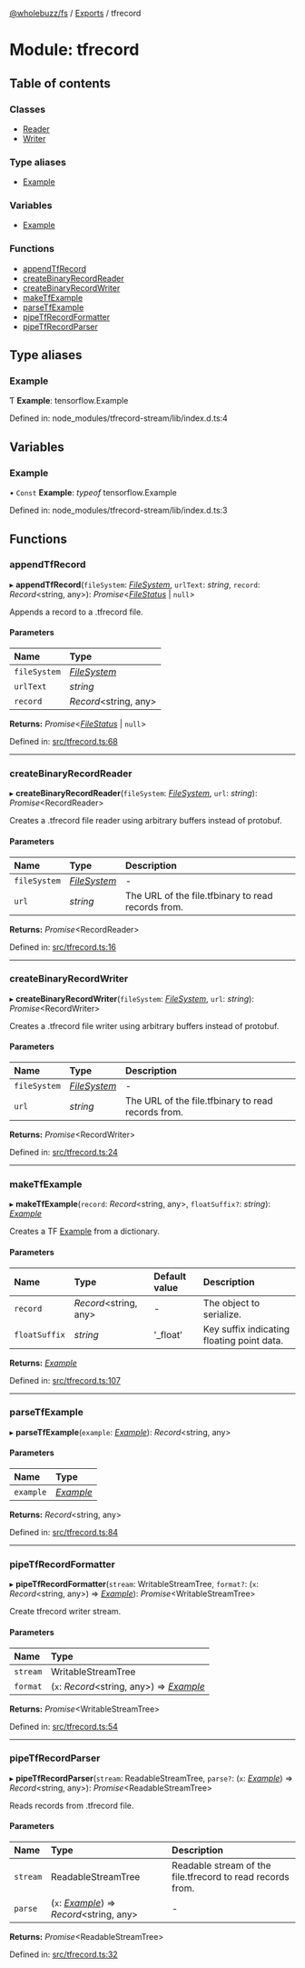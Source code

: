 [@wholebuzz/fs](../README.md) / [Exports](../modules.md) / tfrecord

# Module: tfrecord

## Table of contents

### Classes

- [Reader](../classes/tfrecord.reader.md)
- [Writer](../classes/tfrecord.writer.md)

### Type aliases

- [Example](tfrecord.md#example)

### Variables

- [Example](tfrecord.md#example)

### Functions

- [appendTfRecord](tfrecord.md#appendtfrecord)
- [createBinaryRecordReader](tfrecord.md#createbinaryrecordreader)
- [createBinaryRecordWriter](tfrecord.md#createbinaryrecordwriter)
- [makeTfExample](tfrecord.md#maketfexample)
- [parseTfExample](tfrecord.md#parsetfexample)
- [pipeTfRecordFormatter](tfrecord.md#pipetfrecordformatter)
- [pipeTfRecordParser](tfrecord.md#pipetfrecordparser)

## Type aliases

### Example

Ƭ **Example**: tensorflow.Example

Defined in: node_modules/tfrecord-stream/lib/index.d.ts:4

## Variables

### Example

• `Const` **Example**: *typeof* tensorflow.Example

Defined in: node_modules/tfrecord-stream/lib/index.d.ts:3

## Functions

### appendTfRecord

▸ **appendTfRecord**(`fileSystem`: [*FileSystem*](../classes/fs.filesystem.md), `urlText`: *string*, `record`: *Record*<string, any\>): *Promise*<[*FileStatus*](../interfaces/fs.filestatus.md) \| ``null``\>

Appends a record to a .tfrecord file.

#### Parameters

| Name | Type |
| :------ | :------ |
| `fileSystem` | [*FileSystem*](../classes/fs.filesystem.md) |
| `urlText` | *string* |
| `record` | *Record*<string, any\> |

**Returns:** *Promise*<[*FileStatus*](../interfaces/fs.filestatus.md) \| ``null``\>

Defined in: [src/tfrecord.ts:68](https://github.com/wholebuzz/fs/blob/master/src/tfrecord.ts#L68)

___

### createBinaryRecordReader

▸ **createBinaryRecordReader**(`fileSystem`: [*FileSystem*](../classes/fs.filesystem.md), `url`: *string*): *Promise*<RecordReader\>

Creates a .tfrecord file reader using arbitrary buffers instead of protobuf.

#### Parameters

| Name | Type | Description |
| :------ | :------ | :------ |
| `fileSystem` | [*FileSystem*](../classes/fs.filesystem.md) | - |
| `url` | *string* | The URL of the file.tfbinary to read records from. |

**Returns:** *Promise*<RecordReader\>

Defined in: [src/tfrecord.ts:16](https://github.com/wholebuzz/fs/blob/master/src/tfrecord.ts#L16)

___

### createBinaryRecordWriter

▸ **createBinaryRecordWriter**(`fileSystem`: [*FileSystem*](../classes/fs.filesystem.md), `url`: *string*): *Promise*<RecordWriter\>

Creates a .tfrecord file writer using arbitrary buffers instead of protobuf.

#### Parameters

| Name | Type | Description |
| :------ | :------ | :------ |
| `fileSystem` | [*FileSystem*](../classes/fs.filesystem.md) | - |
| `url` | *string* | The URL of the file.tfbinary to read records from. |

**Returns:** *Promise*<RecordWriter\>

Defined in: [src/tfrecord.ts:24](https://github.com/wholebuzz/fs/blob/master/src/tfrecord.ts#L24)

___

### makeTfExample

▸ **makeTfExample**(`record`: *Record*<string, any\>, `floatSuffix?`: *string*): [*Example*](tfrecord.md#example)

Creates a TF [Example](tfrecord.md#example) from a dictionary.

#### Parameters

| Name | Type | Default value | Description |
| :------ | :------ | :------ | :------ |
| `record` | *Record*<string, any\> | - | The object to serialize. |
| `floatSuffix` | *string* | '\_float' | Key suffix indicating floating point data. |

**Returns:** [*Example*](tfrecord.md#example)

Defined in: [src/tfrecord.ts:107](https://github.com/wholebuzz/fs/blob/master/src/tfrecord.ts#L107)

___

### parseTfExample

▸ **parseTfExample**(`example`: [*Example*](tfrecord.md#example)): *Record*<string, any\>

#### Parameters

| Name | Type |
| :------ | :------ |
| `example` | [*Example*](tfrecord.md#example) |

**Returns:** *Record*<string, any\>

Defined in: [src/tfrecord.ts:84](https://github.com/wholebuzz/fs/blob/master/src/tfrecord.ts#L84)

___

### pipeTfRecordFormatter

▸ **pipeTfRecordFormatter**(`stream`: WritableStreamTree, `format?`: (`x`: *Record*<string, any\>) => [*Example*](tfrecord.md#example)): *Promise*<WritableStreamTree\>

Create tfrecord writer stream.

#### Parameters

| Name | Type |
| :------ | :------ |
| `stream` | WritableStreamTree |
| `format` | (`x`: *Record*<string, any\>) => [*Example*](tfrecord.md#example) |

**Returns:** *Promise*<WritableStreamTree\>

Defined in: [src/tfrecord.ts:54](https://github.com/wholebuzz/fs/blob/master/src/tfrecord.ts#L54)

___

### pipeTfRecordParser

▸ **pipeTfRecordParser**(`stream`: ReadableStreamTree, `parse?`: (`x`: [*Example*](tfrecord.md#example)) => *Record*<string, any\>): *Promise*<ReadableStreamTree\>

Reads records from .tfrecord file.

#### Parameters

| Name | Type | Description |
| :------ | :------ | :------ |
| `stream` | ReadableStreamTree | Readable stream of the file.tfrecord to read records from. |
| `parse` | (`x`: [*Example*](tfrecord.md#example)) => *Record*<string, any\> | - |

**Returns:** *Promise*<ReadableStreamTree\>

Defined in: [src/tfrecord.ts:32](https://github.com/wholebuzz/fs/blob/master/src/tfrecord.ts#L32)
